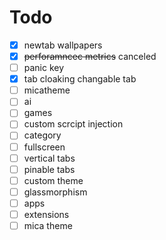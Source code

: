 # Todo

- [x] newtab wallpapers
- [x] ~~perforamncec metrics~~ canceled
- [ ] panic key
- [x] tab cloaking changable tab
- [ ] micatheme
- [ ] ai
- [ ] games
- [ ] custom scrcipt injection
- [ ] category
- [ ] fullscreen
- [ ] vertical tabs
- [ ] pinable tabs
- [ ] custom theme
- [ ] glassmorphism
- [ ] apps
- [ ] extensions
- [ ] mica theme
